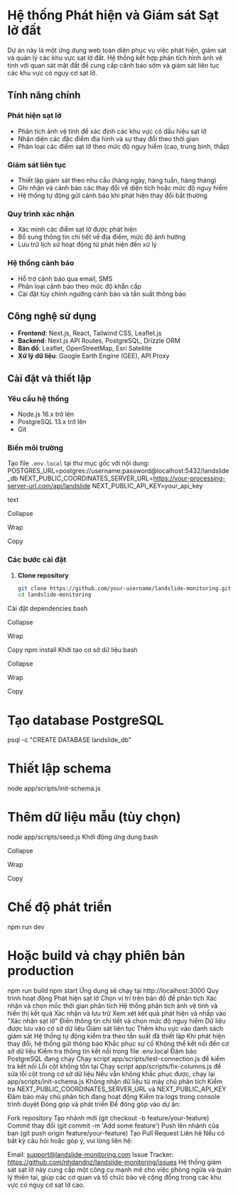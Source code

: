# Hệ thống Phát hiện và Giám sát Sạt lở đất

Dự án này là một ứng dụng web toàn diện phục vụ việc phát hiện, giám sát và quản lý các khu vực sạt lở đất. Hệ thống kết hợp phân tích hình ảnh vệ tinh với quan sát mặt đất để cung cấp cảnh báo sớm và giám sát liên tục các khu vực có nguy cơ sạt lở.

## Tính năng chính

### Phát hiện sạt lở
- Phân tích ảnh vệ tinh để xác định các khu vực có dấu hiệu sạt lở
- Nhận diện các đặc điểm địa hình và sự thay đổi theo thời gian
- Phân loại các điểm sạt lở theo mức độ nguy hiểm (cao, trung bình, thấp)

### Giám sát liên tục
- Thiết lập giám sát theo nhu cầu (hàng ngày, hàng tuần, hàng tháng)
- Ghi nhận và cảnh báo các thay đổi về diện tích hoặc mức độ nguy hiểm
- Hệ thống tự động gửi cảnh báo khi phát hiện thay đổi bất thường

### Quy trình xác nhận
- Xác minh các điểm sạt lở được phát hiện
- Bổ sung thông tin chi tiết về địa điểm, mức độ ảnh hưởng
- Lưu trữ lịch sử hoạt động từ phát hiện đến xử lý

### Hệ thống cảnh báo
- Hỗ trợ cảnh báo qua email, SMS
- Phân loại cảnh báo theo mức độ khẩn cấp
- Cài đặt tùy chỉnh ngưỡng cảnh báo và tần suất thông báo

## Công nghệ sử dụng
- **Frontend**: Next.js, React, Tailwind CSS, Leaflet.js
- **Backend**: Next.js API Routes, PostgreSQL, Drizzle ORM
- **Bản đồ**: Leaflet, OpenStreetMap, Esri Satellite
- **Xử lý dữ liệu**: Google Earth Engine (GEE), API Proxy

## Cài đặt và thiết lập

### Yêu cầu hệ thống
- Node.js 16.x trở lên
- PostgreSQL 13.x trở lên
- Git

### Biến môi trường
Tạo file `.env.local` tại thư mục gốc với nội dung:
POSTGRES_URL=postgres://username:password@localhost:5432/landslide_db
NEXT_PUBLIC_COORDINATES_SERVER_URL=https://your-processing-server-url.com/api/landslide
NEXT_PUBLIC_API_KEY=your_api_key

text

Collapse

Wrap

Copy

### Các bước cài đặt
1. **Clone repository**
   ```bash
   git clone https://github.com/your-username/landslide-monitoring.git
   cd landslide-monitoring
Cài đặt dependencies
bash

Collapse

Wrap

Copy
npm install
Khởi tạo cơ sở dữ liệu
bash

Collapse

Wrap

Copy
# Tạo database PostgreSQL
psql -c "CREATE DATABASE landslide_db"

# Thiết lập schema
node app/scripts/init-schema.js

# Thêm dữ liệu mẫu (tùy chọn)
node app/scripts/seed.js
Khởi động ứng dụng
bash

Collapse

Wrap

Copy
# Chế độ phát triển
npm run dev

# Hoặc build và chạy phiên bản production
npm run build
npm start
Ứng dụng sẽ chạy tại http://localhost:3000
Quy trình hoạt động
Phát hiện sạt lở
Chọn vị trí trên bản đồ để phân tích
Xác nhận và chọn mốc thời gian phân tích
Hệ thống phân tích ảnh vệ tinh và hiển thị kết quả
Xác nhận và lưu trữ
Xem xét kết quả phát hiện và nhấp vào "Xác nhận sạt lở"
Điền thông tin chi tiết và chọn mức độ nguy hiểm
Dữ liệu được lưu vào cơ sở dữ liệu
Giám sát liên tục
Thêm khu vực vào danh sách giám sát
Hệ thống tự động kiểm tra theo tần suất đã thiết lập
Khi phát hiện thay đổi, hệ thống gửi thông báo
Khắc phục sự cố
Không thể kết nối đến cơ sở dữ liệu
Kiểm tra thông tin kết nối trong file .env.local
Đảm bảo PostgreSQL đang chạy
Chạy script app/scripts/test-connection.js để kiểm tra kết nối
Lỗi cột không tồn tại
Chạy script app/scripts/fix-columns.js để sửa lỗi cột trong cơ sở dữ liệu
Nếu vẫn không khắc phục được, chạy lại app/scripts/init-schema.js
Không nhận dữ liệu từ máy chủ phân tích
Kiểm tra NEXT_PUBLIC_COORDINATES_SERVER_URL và NEXT_PUBLIC_API_KEY
Đảm bảo máy chủ phân tích đang hoạt động
Kiểm tra logs trong console trình duyệt
Đóng góp và phát triển
Để đóng góp vào dự án:

Fork repository
Tạo nhánh mới (git checkout -b feature/your-feature)
Commit thay đổi (git commit -m 'Add some feature')
Push lên nhánh của bạn (git push origin feature/your-feature)
Tạo Pull Request
Liên hệ
Nếu có bất kỳ câu hỏi hoặc góp ý, vui lòng liên hệ:

Email: support@landslide-monitoring.com
Issue Tracker: https://github.com/nhdandnz/landslide-monitoring/issues
Hệ thống giám sát sạt lở này cung cấp một công cụ mạnh mẽ cho việc phòng ngừa và quản lý thiên tai, giúp các cơ quan và tổ chức bảo vệ cộng đồng trong các khu vực có nguy cơ sạt lở cao.
